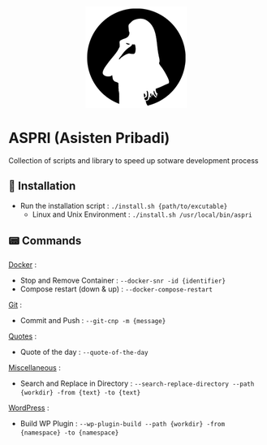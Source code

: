 <p align="center"><img src="logo.png"></p>

# ASPRI (Asisten Pribadi)

Collection of scripts and library to speed up sotware development process 

## 📝 Installation
- Run the installation script : `./install.sh {path/to/excutable}`
  - Linux and Unix Environment : `./install.sh /usr/local/bin/aspri`

## 📟 Commands
[Docker](library/docker.go) :
- Stop and Remove Container : `--docker-snr -id {identifier}` 
- Compose restart (down & up) : `--docker-compose-restart`

[Git](library/git.go) :
- Commit and Push : `--git-cnp -m {message}`

[Quotes](library/quotes.go) :
- Quote of the day : `--quote-of-the-day`

[Miscellaneous](library/miscellaneous.go) :
- Search and Replace in Directory : `--search-replace-directory --path {workdir} -from {text} -to {text}`

[WordPress](library/wordpress.go) :
- Build WP Plugin : `--wp-plugin-build --path {workdir} -from {namespace} -to {namespace}`